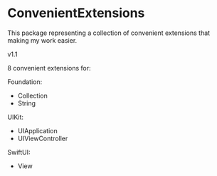# ConvenientExtensions

This package representing a collection of convenient extensions that making my work easier.

v1.1

8 convenient extensions for:

Foundation:
- Collection
- String

UIKit:
- UIApplication
- UIViewController

SwiftUI:
- View

